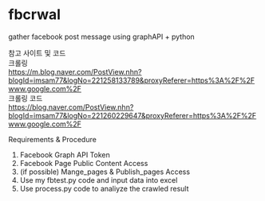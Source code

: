 # fbcrwal
gather facebook post message using graphAPI + python

참고 사이트 및 코드<br>
크롤링<br>
https://m.blog.naver.com/PostView.nhn?blogId=imsam77&logNo=221258133789&proxyReferer=https%3A%2F%2Fwww.google.com%2F<br>
크롤링 코드<br>
https://blog.naver.com/PostView.nhn?blogId=imsam77&logNo=221260229647&proxyReferer=https%3A%2F%2Fwww.google.com%2F<br>

Requirements & Procedure<br>
1. Facebook Graph API Token
2. Facebook Page Public Content Access
3. (if possible) Mange_pages & Publish_pages Access
4. Use my fbtest.py code and input data into excel
5. Use process.py code to analiyze the crawled result
